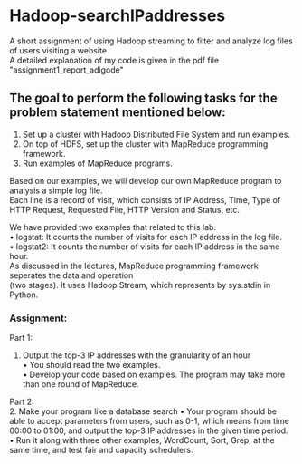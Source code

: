 # Hadoop-searchIPaddresses
A short assignment of using Hadoop streaming to filter and analyze log files of users visiting a website      
A detailed explanation of my code is given in the pdf file "assignment1_report_adigode"
## The goal to perform the following tasks for the problem statement mentioned below:                           
1. Set up a cluster with Hadoop Distributed File System and run examples.
2. On top of HDFS, set up the cluster with MapReduce programming framework.    
3. Run examples of MapReduce programs.          

Based on our examples, we will develop our own MapReduce program to analysis a simple log file.           
Each line is a record of visit, which consists of IP Address, Time, Type of HTTP Request, Requested File, HTTP Version and Status, etc.        


We have provided two examples that related to this lab.         
• logstat: It counts the number of visits for each IP address in the log file.        
• logstat2: It counts the number of visits for each IP address in the same hour.         
As discussed in the lectures, MapReduce programming framework seperates the data and operation     
(two stages). It uses Hadoop Stream, which represents by sys.stdin in Python.          
### Assignment:            
Part 1:             
1. Output the top-3 IP addresses with the granularity of an hour          
• You should read the two examples.             
• Develop your code based on examples. The program may take more than one round of MapReduce.     

Part 2:                          
2. Make your program like a database search
• Your program should be able to accept parameters from users, such as 0-1, which means from time 00:00 to 01:00, and output the top-3 IP addresses in the given time period.             
• Run it along with three other examples, WordCount, Sort, Grep, at the same time, and test fair and capacity schedulers.           

